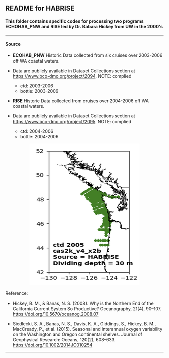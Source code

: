 ## README for HABRISE

#### This folder contains specific codes for processing two programs ECHOHAB_PNW and RISE led by Dr. Babara Hickey from UW in the 2000's

---

#### Source

- **ECOHAB_PNW** Historic Data collected from six cruises over 2003-2006 off WA coastal waters.
- Data are publicly available in Dataset Collections section at https://www.bco-dmo.org/project/2094. NOTE: complied
  
  - ctd: 2003-2006
  - bottle: 2003-2006

- **RISE** Historic Data collected from cruises over 2004-2006 off WA coastal waters.
- Data are publicly available in Dataset Collections section at https://www.bco-dmo.org/project/2095. NOTE: complied

  - ctd: 2004-2006
  - bottle: 2004-2006  


<p align="center">
  <img src="https://github.com/Zhu-Yifan/LO_user/blob/master/obs/HABRISE/plot/Sampling_station_2015.png" alt="Figure 1. MAP)" width="350" height="450">
</p>


Reference:

- Hickey, B. M., & Banas, N. S. (2008). Why is the Northern End of the California Current System So Productive? Oceanography, 21(4), 90–107. https://doi.org/10.5670/oceanog.2008.07

- Siedlecki, S. A., Banas, N. S., Davis, K. A., Giddings, S., Hickey, B. M., MacCready, P., et al. (2015). Seasonal and interannual oxygen variability on the Washington and Oregon continental shelves. Journal of Geophysical Research: Oceans, 120(2), 608–633. https://doi.org/10.1002/2014JC010254

---

